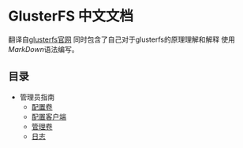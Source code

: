 # GlusterFS 中文文档
翻译自[glusterfs官网](https://docs.gluster.org)
同时包含了自己对于glusterfs的原理理解和解释
使用*MarkDown*语法编写。

## 目录 
+ 管理员指南
  + [配置卷](./Chapter-settingUpVolumes.md)
  + [配置客户端](./Chapter-settingUpClients.md)
  + [管理卷](./Chapter-managingVolumes.md)
  + [日志](./Chapter-logging.md)